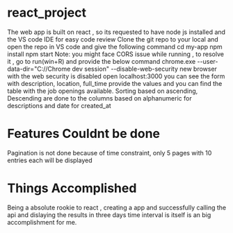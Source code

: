 # react_project

The web app is built on react , so its requested to have node js installed and the VS code IDE for easy code review
Clone the git repo to your local and open the repo in VS code and give the following command
cd my-app
npm install
npm start
Note: you might face CORS issue while running , to resolve it , go to run(win+R) and provide the below command
chrome.exe --user-data-dir="C://Chrome dev session" --disable-web-security
new browser with the web security is disabled
open localhost:3000
you can see the form with description, location, full_time provide the values and you can find the table with the job openings available.
Sorting based on ascending, Descending are done to the columns based on alphanumeric for descriptions and date for created_at

# Features Couldnt be done

Pagination is not done because of time constraint, only 5 pages with 10 entries each will be displayed

# Things Accomplished

Being a absolute rookie to react , creating a app and successfully calling the api and dislaying the results in three days time interval is itself is an big accomplishment for me.
